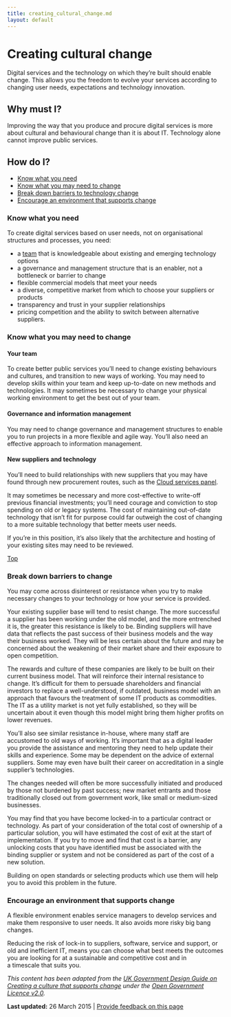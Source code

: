 ```yaml
---
title: creating_cultural_change.md
layout: default
---
```

Creating cultural change
========================

Digital services and the technology on which they’re built should enable change. This allows you the freedom to evolve your services according to changing user needs, expectations and technology innovation.

Why must I?
-----------

Improving the way that you produce and procure digital services is more about cultural and behavioural change than it is about IT. Technology alone cannot improve public services.

How do I?
---------

-   [Know what you need](creating_cultural_change.md#need)
-   [Know what you may need to change](creating_cultural_change.md#needtochange)
-   [Break down barriers to technology change](creating_cultural_change.md#barriers)
-   [Encourage an environment that supports change](creating_cultural_change.md#encourage)

### Know what you need

To create digital services based on user needs, not on organisational structures and processes, you need:

-   a [team](../the_team.md) that is knowledgeable about existing and emerging technology options
-   a governance and management structure that is an enabler, not a bottleneck or barrier to change
-   flexible commercial models that meet your needs
-   a diverse, competitive market from which to choose your suppliers or products
-   transparency and trust in your supplier relationships
-   pricing competition and the ability to switch between alternative suppliers.

### Know what you may need to change

#### Your team

To create better public services you’ll need to change existing behaviours and cultures, and transition to new ways of working. You may need to develop skills within your team and keep up-to-date on new methods and technologies. It may sometimes be necessary to change your physical working environment to get the best out of your team.

#### Governance and information management

You may need to change governance and management structures to enable you to run projects in a more flexible and agile way. You’ll also need an effective approach to information management.

#### New suppliers and technology

You’ll need to build relationships with new suppliers that you may have found through new procurement routes, such as the [Cloud services panel](http://www.finance.gov.au/blog/2014/09/23/cloud-services-panel/).

It may sometimes be necessary and more cost-effective to write-off previous financial investments; you’ll need courage and conviction to stop spending on old or legacy systems. The cost of maintaining out-of-date technology that isn’t fit for purpose could far outweigh the cost of changing to a more suitable technology that better meets user needs.

If you’re in this position, it’s also likely that the architecture and hosting of your existing sites may need to be reviewed.

[Top](creating_cultural_change.md#)

### Break down barriers to change

You may come across disinterest or resistance when you try to make necessary changes to your technology or how your service is provided.

Your existing supplier base will tend to resist change. The more successful a supplier has been working under the old model, and the more entrenched it is, the greater this resistance is likely to be. Binding suppliers will have data that reflects the past success of their business models and the way their business worked. They will be less certain about the future and may be concerned about the weakening of their market share and their exposure to open competition.

The rewards and culture of these companies are likely to be built on their current business model. That will reinforce their internal resistance to change. It’s difficult for them to persuade shareholders and financial investors to replace a well-understood, if outdated, business model with an approach that favours the treatment of some IT products as commodities. The IT as a utility market is not yet fully established, so they will be uncertain about it even though this model might bring them higher profits on lower revenues.

You’ll also see similar resistance in-house, where many staff are accustomed to old ways of working. It’s important that as a digital leader you provide the assistance and mentoring they need to help update their skills and experience. Some may be dependent on the advice of external suppliers. Some may even have built their career on accreditation in a single supplier’s technologies.

The changes needed will often be more successfully initiated and produced by those not burdened by past success; new market entrants and those traditionally closed out from government work, like small or medium-sized businesses.

You may find that you have become locked-in to a particular contract or technology. As part of your consideration of the total cost of ownership of a particular solution, you will have estimated the cost of exit at the start of implementation. If you try to move and find that cost is a barrier, any unlocking costs that you have identified must be associated with the binding supplier or system and not be considered as part of the cost of a new solution.

Building on open standards or selecting products which use them will help you to avoid this problem in the future.

### Encourage an environment that supports change

A flexible environment enables service managers to develop services and make them responsive to user needs. It also avoids more risky big bang changes.

Reducing the risk of lock-in to suppliers, software, service and support, or old and inefficient IT, means you can choose what best meets the outcomes you are looking for at a sustainable and competitive cost and in a timescale that suits you.

*This content has been adapted from the [UK Government Design Guide on Creating a culture that supports change](https://www.gov.uk/service-manual/technology/culture-that-supports-change) under the [Open Government Licence v2.0](http://www.nationalarchives.gov.uk/doc/open-government-licence/version/2).*

**Last updated:** 26 March 2015 | [Provide feedback on this page](../feedback%3Furl_from=CreatingCulturalChange.html)

